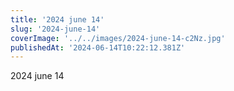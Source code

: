 ```yaml
---
title: '2024 june 14'
slug: '2024-june-14'
coverImage: '../../images/2024-june-14-c2Nz.jpg'
publishedAt: '2024-06-14T10:22:12.381Z'
---
```


2024 june 14